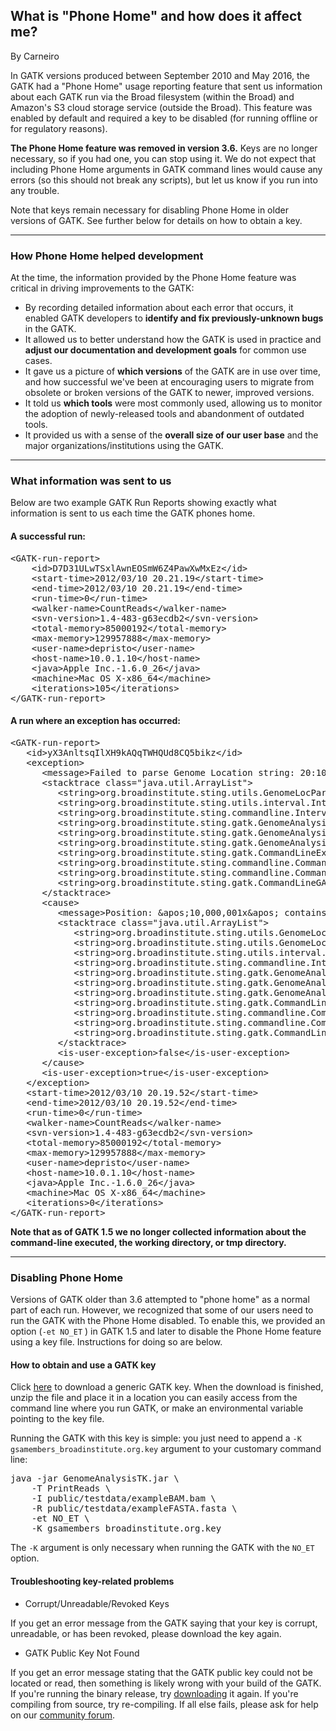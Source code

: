 ## What is "Phone Home" and how does it affect me?

By Carneiro

<p>In GATK versions produced between September 2010 and May 2016, the GATK had a "Phone Home" usage reporting feature that sent us information about each GATK run via the Broad filesystem (within the Broad) and Amazon's S3 cloud storage service (outside the Broad). This feature was enabled by default and required a key to be disabled (for running offline or for regulatory reasons).</p>

<p><strong>The Phone Home feature was removed in version 3.6.</strong> Keys are no longer necessary, so if you had one, you can stop using it. We do not expect that including Phone Home arguments in GATK command lines would cause any errors (so this should not break any scripts), but let us know if you run into any trouble.</p>

<p>Note that keys remain necessary for disabling Phone Home in older versions of GATK. See further below  for details on how to obtain a key.</p>

<hr></hr><h3>How Phone Home helped development</h3>

<p>At the time, the information provided by the Phone Home feature was critical in driving improvements to the GATK:</p>

<ul><li>By recording detailed information about each error that occurs, it enabled GATK developers to <strong>identify and fix previously-unknown bugs</strong> in the GATK.</li>
<li>It allowed us to better understand how the GATK is used in practice and <strong>adjust our documentation and development goals</strong> for common use cases.</li>
<li>It gave us a picture of <strong>which versions</strong> of the GATK are in use over time, and how successful we've been at encouraging users to migrate from obsolete or broken versions of the GATK to newer, improved versions.</li>
<li>It told us <strong>which tools</strong> were most commonly used, allowing us to monitor the adoption of newly-released tools and abandonment of outdated tools.</li>
<li>It provided us with a sense of the <strong>overall size of our user base</strong> and the major organizations/institutions using the GATK.</li>
</ul><hr></hr><h3>What information was sent to us</h3>

<p>Below are two example GATK Run Reports showing exactly what information is sent to us each time the GATK phones home.</p>

<h4>A successful run:</h4>

<pre class="code codeBlock" spellcheck="false">&lt;GATK-run-report&gt;
    &lt;id&gt;D7D31ULwTSxlAwnEOSmW6Z4PawXwMxEz&lt;/id&gt;
    &lt;start-time&gt;2012/03/10 20.21.19&lt;/start-time&gt;
    &lt;end-time&gt;2012/03/10 20.21.19&lt;/end-time&gt;
    &lt;run-time&gt;0&lt;/run-time&gt;
    &lt;walker-name&gt;CountReads&lt;/walker-name&gt;
    &lt;svn-version&gt;1.4-483-g63ecdb2&lt;/svn-version&gt;
    &lt;total-memory&gt;85000192&lt;/total-memory&gt;
    &lt;max-memory&gt;129957888&lt;/max-memory&gt;
    &lt;user-name&gt;depristo&lt;/user-name&gt;
    &lt;host-name&gt;10.0.1.10&lt;/host-name&gt;
    &lt;java&gt;Apple Inc.-1.6.0_26&lt;/java&gt;
    &lt;machine&gt;Mac OS X-x86_64&lt;/machine&gt;
    &lt;iterations&gt;105&lt;/iterations&gt;
&lt;/GATK-run-report&gt;
</pre>

<h4>A run where an exception has occurred:</h4>

<pre class="code codeBlock" spellcheck="false">&lt;GATK-run-report&gt;
   &lt;id&gt;yX3AnltsqIlXH9kAQqTWHQUd8CQ5bikz&lt;/id&gt;   
   &lt;exception&gt;
      &lt;message&gt;Failed to parse Genome Location string: 20:10,000,000-10,000,001x&lt;/message&gt;
      &lt;stacktrace class="java.util.ArrayList"&gt; 
         &lt;string&gt;org.broadinstitute.sting.utils.GenomeLocParser.parseGenomeLoc(GenomeLocParser.java:377)&lt;/string&gt;
         &lt;string&gt;org.broadinstitute.sting.utils.interval.IntervalUtils.parseIntervalArguments(IntervalUtils.java:82)&lt;/string&gt;
         &lt;string&gt;org.broadinstitute.sting.commandline.IntervalBinding.getIntervals(IntervalBinding.java:106)&lt;/string&gt;
         &lt;string&gt;org.broadinstitute.sting.gatk.GenomeAnalysisEngine.loadIntervals(GenomeAnalysisEngine.java:618)&lt;/string&gt;
         &lt;string&gt;org.broadinstitute.sting.gatk.GenomeAnalysisEngine.initializeIntervals(GenomeAnalysisEngine.java:585)&lt;/string&gt;
         &lt;string&gt;org.broadinstitute.sting.gatk.GenomeAnalysisEngine.execute(GenomeAnalysisEngine.java:231)&lt;/string&gt;
         &lt;string&gt;org.broadinstitute.sting.gatk.CommandLineExecutable.execute(CommandLineExecutable.java:128)&lt;/string&gt;
         &lt;string&gt;org.broadinstitute.sting.commandline.CommandLineProgram.start(CommandLineProgram.java:236)&lt;/string&gt;
         &lt;string&gt;org.broadinstitute.sting.commandline.CommandLineProgram.start(CommandLineProgram.java:146)&lt;/string&gt;
         &lt;string&gt;org.broadinstitute.sting.gatk.CommandLineGATK.main(CommandLineGATK.java:92)&lt;/string&gt;
      &lt;/stacktrace&gt;
      &lt;cause&gt;
         &lt;message&gt;Position: &amp;apos;10,000,001x&amp;apos; contains invalid chars.&lt;/message&gt;
         &lt;stacktrace class="java.util.ArrayList"&gt;
            &lt;string&gt;org.broadinstitute.sting.utils.GenomeLocParser.parsePosition(GenomeLocParser.java:411)&lt;/string&gt;
            &lt;string&gt;org.broadinstitute.sting.utils.GenomeLocParser.parseGenomeLoc(GenomeLocParser.java:374)&lt;/string&gt;
            &lt;string&gt;org.broadinstitute.sting.utils.interval.IntervalUtils.parseIntervalArguments(IntervalUtils.java:82)&lt;/string&gt;
            &lt;string&gt;org.broadinstitute.sting.commandline.IntervalBinding.getIntervals(IntervalBinding.java:106)&lt;/string&gt;
            &lt;string&gt;org.broadinstitute.sting.gatk.GenomeAnalysisEngine.loadIntervals(GenomeAnalysisEngine.java:618)&lt;/string&gt;
            &lt;string&gt;org.broadinstitute.sting.gatk.GenomeAnalysisEngine.initializeIntervals(GenomeAnalysisEngine.java:585)&lt;/string&gt;
            &lt;string&gt;org.broadinstitute.sting.gatk.GenomeAnalysisEngine.execute(GenomeAnalysisEngine.java:231)&lt;/string&gt;
            &lt;string&gt;org.broadinstitute.sting.gatk.CommandLineExecutable.execute(CommandLineExecutable.java:128)&lt;/string&gt;
            &lt;string&gt;org.broadinstitute.sting.commandline.CommandLineProgram.start(CommandLineProgram.java:236)&lt;/string&gt;
            &lt;string&gt;org.broadinstitute.sting.commandline.CommandLineProgram.start(CommandLineProgram.java:146)&lt;/string&gt;
            &lt;string&gt;org.broadinstitute.sting.gatk.CommandLineGATK.main(CommandLineGATK.java:92)&lt;/string&gt;
         &lt;/stacktrace&gt;
         &lt;is-user-exception&gt;false&lt;/is-user-exception&gt;
      &lt;/cause&gt;
      &lt;is-user-exception&gt;true&lt;/is-user-exception&gt;
   &lt;/exception&gt;
   &lt;start-time&gt;2012/03/10 20.19.52&lt;/start-time&gt;
   &lt;end-time&gt;2012/03/10 20.19.52&lt;/end-time&gt;
   &lt;run-time&gt;0&lt;/run-time&gt;
   &lt;walker-name&gt;CountReads&lt;/walker-name&gt;
   &lt;svn-version&gt;1.4-483-g63ecdb2&lt;/svn-version&gt;
   &lt;total-memory&gt;85000192&lt;/total-memory&gt;
   &lt;max-memory&gt;129957888&lt;/max-memory&gt;
   &lt;user-name&gt;depristo&lt;/user-name&gt;
   &lt;host-name&gt;10.0.1.10&lt;/host-name&gt;
   &lt;java&gt;Apple Inc.-1.6.0_26&lt;/java&gt;
   &lt;machine&gt;Mac OS X-x86_64&lt;/machine&gt;
   &lt;iterations&gt;0&lt;/iterations&gt;
&lt;/GATK-run-report&gt;
</pre>

<p><strong>Note that as of GATK 1.5 we no longer collected information about the command-line executed, the working directory, or tmp directory.</strong></p>

<hr></hr><h3>Disabling Phone Home</h3>

<p>Versions of GATK older than 3.6 attempted to "phone home" as a normal part of each run. However, we recognized that some of our users need to run the GATK with the Phone Home disabled. To enable this, we provided an option (<code class="code codeInline" spellcheck="false">-et NO_ET</code> )  in GATK 1.5 and later to disable the Phone Home feature using a key file. Instructions for doing so are below.</p>

<h4>How to obtain and use a GATK key</h4>

<p>Click <a rel="nofollow" href="https://software.broadinstitute.org/gatk/misc/gsamembers_broadinstitute.org.key.zip">here</a> to download a generic GATK key. When the download is finished, unzip the file and place it in a location you can easily access from the command line where you run GATK, or make an environmental variable pointing to the key file.</p>

<p>Running the GATK with this key is simple: you just need to append a <code class="code codeInline" spellcheck="false">-K gsamembers_broadinstitute.org.key</code> argument to your customary command line:</p>

<pre class="code codeBlock" spellcheck="false">java -jar GenomeAnalysisTK.jar \
    -T PrintReads \
    -I public/testdata/exampleBAM.bam \
    -R public/testdata/exampleFASTA.fasta \
    -et NO_ET \
    -K gsamembers_broadinstitute.org.key
</pre>

<p>The <code class="code codeInline" spellcheck="false">-K</code> argument is only necessary when running the GATK with the <code class="code codeInline" spellcheck="false">NO_ET</code> option.</p>

<h4>Troubleshooting key-related problems</h4>

<ul><li>Corrupt/Unreadable/Revoked Keys</li>
</ul><p>If you get an error message from the GATK saying that your key is corrupt, unreadable, or has been revoked, please download the key again.</p>

<ul><li>GATK Public Key Not Found</li>
</ul><p>If you get an error message stating that the GATK public key could not be located or read, then something is likely wrong with your build of the GATK. If you're running the binary release, try <a rel="nofollow" href="http://www.broadinstitute.org/gatk/download">downloading</a> it again. If you're compiling from source, try re-compiling. If all else fails, please ask for help on our <a rel="nofollow" href="http://gatkforums.broadinstitute.org/">community forum</a>.</p>
